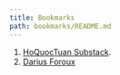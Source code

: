 ```yaml
---
title: Bookmarks
path: bookmarks/README.md
---
```


1. [HoQuocTuan Substack](https://hoquoctuan.substack.com).
2. [Darius Foroux](https://dariusforoux.medium.com)